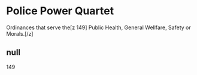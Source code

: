 # Police Power Quartet

Ordinances that serve the[z 149] Public Health, General Wellfare, Safety or Morals.[/z]

## null

149
